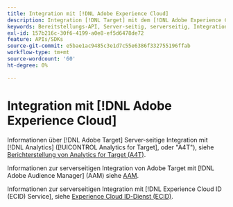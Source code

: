 ```yaml
---
title: Integration mit [!DNL Adobe Experience Cloud]
description: Integration [!DNL Target] mit dem [!DNL Adobe Experience Cloud]?
keywords: Bereitstellungs-API, Server-seitig, serverseitig, Integration, a4t
exl-id: 157b216c-30f6-4199-a0e8-ef5d6478de72
feature: APIs/SDKs
source-git-commit: e5bae1ac9485c3e1d7c55e6386f332755196ffab
workflow-type: tm+mt
source-wordcount: '60'
ht-degree: 0%

---
```


# Integration mit [!DNL Adobe Experience Cloud]

Informationen über [!DNL Adobe Target] Server-seitige Integration mit [!DNL Analytics] ([!UICONTROL Analytics for Target], oder &quot;A4T&quot;), siehe [Berichterstellung von Analytics for Target (A4T)](/help/dev/implement/server-side/sdk-guides/integration-with-experience-cloud/a4t-reporting.md).

Informationen zur serverseitigen Integration von Adobe Target mit [!DNL Adobe Audience Manager] (AAM) siehe [AAM](/help/dev/implement/server-side/sdk-guides/integration-with-experience-cloud/aam-segments.md).

Informationen zur serverseitigen Integration mit [!DNL Experience Cloud ID (ECID) Service], siehe [Experience Cloud ID-Dienst (ECID)](/help/dev/implement/server-side/sdk-guides/integration-with-experience-cloud/ecid.md).
